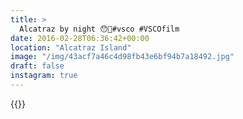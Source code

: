 ```yaml
---
title: >
  Alcatraz by night 😯👻#vsco #VSCOfilm
date: 2016-02-28T06:36:42+00:00
location: "Alcatraz Island"
image: "/img/43acf7a46c4d98fb43e6bf94b7a18492.jpg"
draft: false
instagram: true
---
```


{{<photo src="/img/43acf7a46c4d98fb43e6bf94b7a18492.jpg">}}
